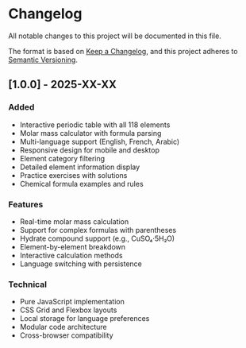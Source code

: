 # Changelog

All notable changes to this project will be documented in this file.

The format is based on [Keep a Changelog](https://keepachangelog.com/en/1.0.0/),
and this project adheres to [Semantic Versioning](https://semver.org/spec/v2.0.0.html).

## [1.0.0] - 2025-XX-XX

### Added
- Interactive periodic table with all 118 elements
- Molar mass calculator with formula parsing
- Multi-language support (English, French, Arabic)
- Responsive design for mobile and desktop
- Element category filtering
- Detailed element information display
- Practice exercises with solutions
- Chemical formula examples and rules

### Features
- Real-time molar mass calculation
- Support for complex formulas with parentheses
- Hydrate compound support (e.g., CuSO₄·5H₂O)
- Element-by-element breakdown
- Interactive calculation methods
- Language switching with persistence

### Technical
- Pure JavaScript implementation
- CSS Grid and Flexbox layouts
- Local storage for language preferences
- Modular code architecture
- Cross-browser compatibility